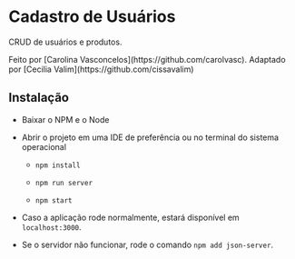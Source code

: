 # Cadastro de Usuários

<p>CRUD de usuários e produtos.</p>
<p>Feito por [Carolina Vasconcelos](https://github.com/carolvasc). Adaptado por [Cecilia Valim](https://github.com/cissavalim)</p>

## Instalação

-  Baixar o NPM e o Node

-  Abrir o projeto em uma IDE de preferência ou no terminal do sistema operacional

   -  `npm install`

   -  `npm run server`

   -  `npm start`

-  Caso a aplicação rode normalmente, estará disponível em `localhost:3000`.

-  Se o servidor não funcionar, rode o comando `npm add json-server`.
